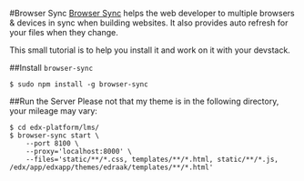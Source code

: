 #Browser Sync
[Browser Sync](http://www.browsersync.io/) helps the web developer to multiple browsers & devices in sync when building websites. It also provides auto refresh for your files when they change.

This small tutorial is to help you install it and work on it with your devstack.

##Install `browser-sync`

    $ sudo npm install -g browser-sync

##Run the Server
Please not that my theme is in the following directory, your mileage may vary:

    $ cd edx-platform/lms/
    $ browser-sync start \
        --port 8100 \
        --proxy='localhost:8000' \
        --files='static/**/*.css, templates/**/*.html, static/**/*.js, /edx/app/edxapp/themes/edraak/templates/**/*.html'
